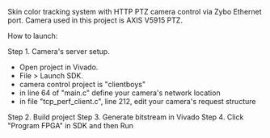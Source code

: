 Skin color tracking system with HTTP PTZ camera control via Zybo Ethernet port. Camera used in this project is AXIS V5915 PTZ.


How to launch:

Step 1. Camera's server setup.

- Open project in Vivado.
- File > Launch SDK.
- camera control project is "clientboys"
- in line 64 of "main.c" define your camera's network location
- in file "tcp_perf_client.c", line 212, edit your camera's request structure

Step 2. Build project
Step 3. Generate bitstream in Vivado
Step 4. Click "Program FPGA" in SDK and then Run
